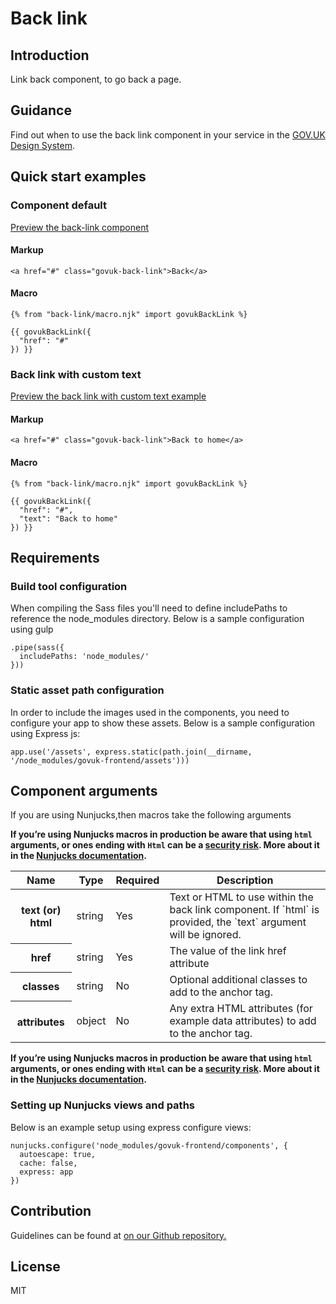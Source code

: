 # Back link

## Introduction

Link back component, to go back a page.

## Guidance

Find out when to use the back link component in your service in the [GOV.UK Design System](https://design-system.service.gov.uk/components/back-link).

## Quick start examples

### Component default

[Preview the back-link component](http://govuk-frontend-review.herokuapp.com/components/back-link/preview)

#### Markup

    <a href="#" class="govuk-back-link">Back</a>

#### Macro

    {% from "back-link/macro.njk" import govukBackLink %}

    {{ govukBackLink({
      "href": "#"
    }) }}

### Back link with custom text

[Preview the back link with custom text example](http://govuk-frontend-review.herokuapp.com/components/back-link/with-custom-text/preview)

#### Markup

    <a href="#" class="govuk-back-link">Back to home</a>

#### Macro

    {% from "back-link/macro.njk" import govukBackLink %}

    {{ govukBackLink({
      "href": "#",
      "text": "Back to home"
    }) }}

## Requirements

### Build tool configuration

When compiling the Sass files you'll need to define includePaths to reference the node_modules directory. Below is a sample configuration using gulp

    .pipe(sass({
      includePaths: 'node_modules/'
    }))

### Static asset path configuration

In order to include the images used in the components, you need to configure your app to show these assets. Below is a sample configuration using Express js:

    app.use('/assets', express.static(path.join(__dirname, '/node_modules/govuk-frontend/assets')))

## Component arguments

If you are using Nunjucks,then macros take the following arguments

**If you’re using Nunjucks macros in production be aware that using `html` arguments, or ones ending with `Html` can be a [security risk](https://en.wikipedia.org/wiki/Cross-site_scripting). More about it in the [Nunjucks documentation](https://mozilla.github.io/nunjucks/api.html#user-defined-templates-warning).**

<table class="govuk-table">

<thead class="govuk-table__head">

<tr class="govuk-table__row">

<th class="govuk-table__header" scope="col">Name</th>

<th class="govuk-table__header" scope="col">Type</th>

<th class="govuk-table__header" scope="col">Required</th>

<th class="govuk-table__header" scope="col">Description</th>

</tr>

</thead>

<tbody class="govuk-table__body">

<tr class="govuk-table__row">

<th class="govuk-table__header" scope="row">text (or) html</th>

<td class="govuk-table__cell ">string</td>

<td class="govuk-table__cell ">Yes</td>

<td class="govuk-table__cell ">Text or HTML to use within the back link component. If `html` is provided, the `text` argument will be ignored.</td>

</tr>

<tr class="govuk-table__row">

<th class="govuk-table__header" scope="row">href</th>

<td class="govuk-table__cell ">string</td>

<td class="govuk-table__cell ">Yes</td>

<td class="govuk-table__cell ">The value of the link href attribute</td>

</tr>

<tr class="govuk-table__row">

<th class="govuk-table__header" scope="row">classes</th>

<td class="govuk-table__cell ">string</td>

<td class="govuk-table__cell ">No</td>

<td class="govuk-table__cell ">Optional additional classes to add to the anchor tag.</td>

</tr>

<tr class="govuk-table__row">

<th class="govuk-table__header" scope="row">attributes</th>

<td class="govuk-table__cell ">object</td>

<td class="govuk-table__cell ">No</td>

<td class="govuk-table__cell ">Any extra HTML attributes (for example data attributes) to add to the anchor tag.</td>

</tr>

</tbody>

</table>

**If you’re using Nunjucks macros in production be aware that using `html` arguments, or ones ending with `Html` can be a [security risk](https://en.wikipedia.org/wiki/Cross-site_scripting). More about it in the [Nunjucks documentation](https://mozilla.github.io/nunjucks/api.html#user-defined-templates-warning).**

### Setting up Nunjucks views and paths

Below is an example setup using express configure views:

    nunjucks.configure('node_modules/govuk-frontend/components', {
      autoescape: true,
      cache: false,
      express: app
    })

## Contribution

Guidelines can be found at [on our Github repository.](https://github.com/alphagov/govuk-frontend/blob/master/CONTRIBUTING.md "link to contributing guidelines on our github repository")

## License

MIT